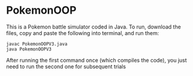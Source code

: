 # PokemonOOP
This is a Pokemon battle simulator coded in Java.
To run, download the files, copy and paste the following into terminal, and run them:

    javac PokemonOOPV3.java
    java PokemonOOPV3

After running the first command once (which compiles the code), you just need to run the second one for subsequent trials
